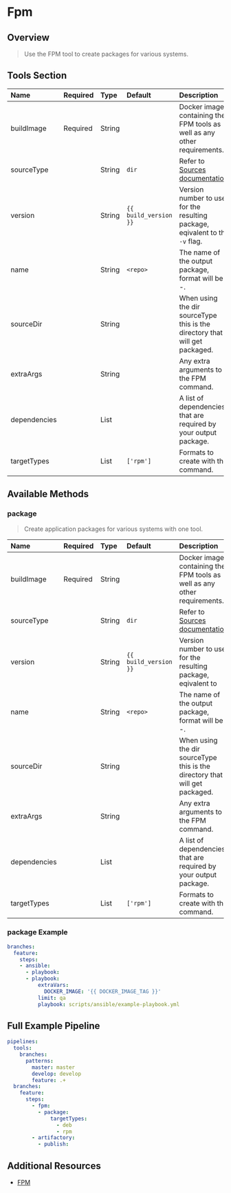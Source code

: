 # Fpm

## Overview

> Use the FPM tool to create packages for various systems.

## Tools Section

| Name         | Required   | Type   | Default               | Description                                                                         |
|:-------------|:-----------|:-------|:----------------------|:------------------------------------------------------------------------------------|
| buildImage   | Required   | String |                       | Docker image containing the FPM tools as well as any other requirements.            |
| sourceType   |            | String | `dir`                 | Refer to [Sources documentation](http://fpm.readthedocs.io/en/latest/sources.html). |
| version      |            | String | `{{ build_version }}` | Version number to use for the resulting package, eqivalent to the `-v` flag.        |
| name         |            | String | `<repo>`              | The name of the output package, format will be <name>-<version>.<target>            |
| sourceDir    |            | String |                       | When using the dir sourceType this is the directory that will get packaged.         |
| extraArgs    |            | String |                       | Any extra arguments to the FPM command.                                             |
| dependencies |            | List   |                       | A list of dependencies that are required by your output package.                    |
| targetTypes  |            | List   | `['rpm']`             | Formats to create with the command.                                                 |

## Available Methods

### package

> Create application packages for various systems with one tool.

| Name         | Required   | Type   | Default               | Description                                                                         |
|:-------------|:-----------|:-------|:----------------------|:------------------------------------------------------------------------------------|
| buildImage   | Required   | String |                       | Docker image containing the FPM tools as well as any other requirements.            |
| sourceType   |            | String | `dir`                 | Refer to [Sources documentation](http://fpm.readthedocs.io/en/latest/sources.html). |
| version      |            | String | `{{ build_version }}` | Version number to use for the resulting package, eqivalent to                       |
| name         |            | String | `<repo>`              | The name of the output package, format will be <name>-<version>.<target>            |
| sourceDir    |            | String |                       | When using the dir sourceType this is the directory that will get packaged.         |
| extraArgs    |            | String |                       | Any extra arguments to the FPM command.                                             |
| dependencies |            | List   |                       | A list of dependencies that are required by your output package.                    |
| targetTypes  |            | List   | `['rpm']`             | Formats to create with the command.                                                 |

### package Example

```yaml
branches:
  feature:
    steps:
    - ansible:
      - playbook:
      - playbook:
          extraVars:
            DOCKER_IMAGE: '{{ DOCKER_IMAGE_TAG }}'
          limit: qa
          playbook: scripts/ansible/example-playbook.yml
```

## Full Example Pipeline

```yaml
pipelines:
  tools:
    branches:
      patterns:
        master: master
        develop: develop
        feature: .+
  branches:
    feature:
      steps:
        - fpm:
          - package:
              targetTypes:
                - deb
                - rpm
        - artifactory:
          - publish:
```

## Additional Resources

* [FPM](https://github.com/jordansissel/fpm)